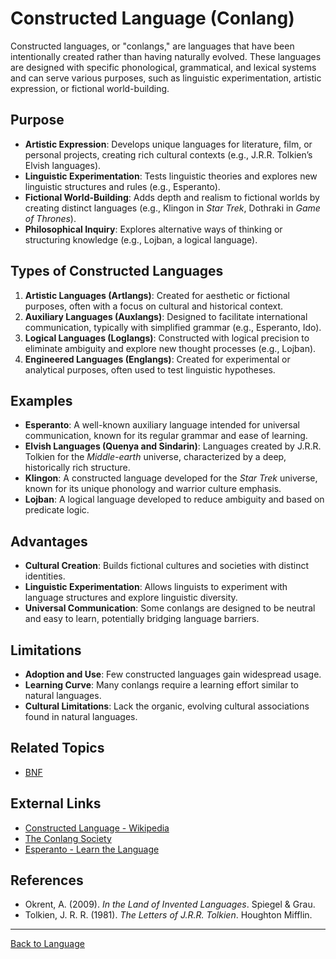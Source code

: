 # Constructed Language (Conlang)

Constructed languages, or "conlangs," are languages that have been intentionally created rather than having naturally evolved. These languages are designed with specific phonological, grammatical, and lexical systems and can serve various purposes, such as linguistic experimentation, artistic expression, or fictional world-building.

## Purpose

- **Artistic Expression**: Develops unique languages for literature, film, or personal projects, creating rich cultural contexts (e.g., J.R.R. Tolkien’s Elvish languages).
- **Linguistic Experimentation**: Tests linguistic theories and explores new linguistic structures and rules (e.g., Esperanto).
- **Fictional World-Building**: Adds depth and realism to fictional worlds by creating distinct languages (e.g., Klingon in *Star Trek*, Dothraki in *Game of Thrones*).
- **Philosophical Inquiry**: Explores alternative ways of thinking or structuring knowledge (e.g., Lojban, a logical language).

## Types of Constructed Languages

1. **Artistic Languages (Artlangs)**: Created for aesthetic or fictional purposes, often with a focus on cultural and historical context.
2. **Auxiliary Languages (Auxlangs)**: Designed to facilitate international communication, typically with simplified grammar (e.g., Esperanto, Ido).
3. **Logical Languages (Loglangs)**: Constructed with logical precision to eliminate ambiguity and explore new thought processes (e.g., Lojban).
4. **Engineered Languages (Englangs)**: Created for experimental or analytical purposes, often used to test linguistic hypotheses.

## Examples

- **Esperanto**: A well-known auxiliary language intended for universal communication, known for its regular grammar and ease of learning.
- **Elvish Languages (Quenya and Sindarin)**: Languages created by J.R.R. Tolkien for the *Middle-earth* universe, characterized by a deep, historically rich structure.
- **Klingon**: A constructed language developed for the *Star Trek* universe, known for its unique phonology and warrior culture emphasis.
- **Lojban**: A logical language developed to reduce ambiguity and based on predicate logic.

## Advantages

- **Cultural Creation**: Builds fictional cultures and societies with distinct identities.
- **Linguistic Experimentation**: Allows linguists to experiment with language structures and explore linguistic diversity.
- **Universal Communication**: Some conlangs are designed to be neutral and easy to learn, potentially bridging language barriers.

## Limitations

- **Adoption and Use**: Few constructed languages gain widespread usage.
- **Learning Curve**: Many conlangs require a learning effort similar to natural languages.
- **Cultural Limitations**: Lack the organic, evolving cultural associations found in natural languages.

## Related Topics

- [BNF](../../Studies/Types/Computational-Linguistics/Backus-Nauer-Form.md)

## External Links

- [Constructed Language - Wikipedia](https://en.wikipedia.org/wiki/Constructed_language)
- [The Conlang Society](https://conlang.org/)
- [Esperanto - Learn the Language](https://en.duolingo.com/course/eo/en/Learn-Esperanto)

## References

- Okrent, A. (2009). *In the Land of Invented Languages*. Spiegel & Grau.
- Tolkien, J. R. R. (1981). *The Letters of J.R.R. Tolkien*. Houghton Mifflin.

---

[Back to Language](README.md)
